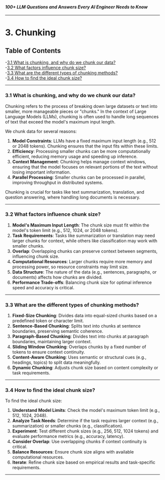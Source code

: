 #### *100+ LLM Questions and Answers Every AI Engineer Needs to Know*

---

# 3. Chunking

## Table of Contents

-[3.1 What is chunking, and why do we chunk our data?](#31-what-is-chunking-and-why-do-we-chunk-our-data)  
-[3.2 What factors influence chunk size?](#32-what-factors-influence-chunk-size)  
-[3.3 What are the different types of chunking methods?](#33-what-are-the-different-types-of-chunking-methods)  
-[3.4 How to find the ideal chunk size?](#34-how-to-find-the-ideal-chunk-size)  

---

### 3.1 What is chunking, and why do we chunk our data?

Chunking refers to the process of breaking down large datasets or text into smaller, more manageable pieces or "chunks." In the context of Large Language Models (LLMs), chunking is often used to handle long sequences of text that exceed the model's maximum input length.

We chunk data for several reasons:

1. **Model Constraints**: LLMs have a fixed maximum input length (e.g., 512 or 2048 tokens). Chunking ensures that the input fits within these limits.
2. **Efficiency**: Processing smaller chunks can be more computationally efficient, reducing memory usage and speeding up inference.
3. **Context Management**: Chunking helps manage context windows, ensuring that the model focuses on relevant portions of the text without losing important information.
4. **Parallel Processing**: Smaller chunks can be processed in parallel, improving throughput in distributed systems.

Chunking is crucial for tasks like text summarization, translation, and question answering, where handling long documents is necessary.

---

### 3.2 What factors influence chunk size?

1. **Model's Maximum Input Length**: The chunk size must fit within the model's token limit (e.g., 512, 1024, or 2048 tokens).  
2. **Task Requirements**: Tasks like summarization or translation may need larger chunks for context, while others like classification may work with smaller chunks.  
3. **Overlap**: Overlapping chunks can preserve context between segments, influencing chunk size.  
4. **Computational Resources**: Larger chunks require more memory and processing power, so resource constraints may limit size.  
5. **Data Structure**: The nature of the data (e.g., sentences, paragraphs, or documents) affects how chunks are divided.  
6. **Performance Trade-offs**: Balancing chunk size for optimal inference speed and accuracy is critical.

---

### 3.3 What are the different types of chunking methods?

1. **Fixed-Size Chunking**: Divides data into equal-sized chunks based on a predefined token or character limit.  
2. **Sentence-Based Chunking**: Splits text into chunks at sentence boundaries, preserving semantic coherence.  
3. **Paragraph-Based Chunking**: Divides text into chunks at paragraph boundaries, maintaining larger context.  
4. **Sliding Window Chunking**: Overlaps chunks by a fixed number of tokens to ensure context continuity.  
5. **Content-Aware Chunking**: Uses semantic or structural cues (e.g., headings, topics) to split data meaningfully.  
6. **Dynamic Chunking**: Adjusts chunk size based on content complexity or task requirements.

---

### 3.4 How to find the ideal chunk size?

To find the ideal chunk size:

1. **Understand Model Limits**: Check the model's maximum token limit (e.g., 512, 1024, 2048).
2. **Analyze Task Needs**: Determine if the task requires larger context (e.g., summarization) or smaller chunks (e.g., classification).
3. **Experiment**: Test different chunk sizes (e.g., 256, 512, 1024 tokens) and evaluate performance metrics (e.g., accuracy, latency).
4. **Consider Overlap**: Use overlapping chunks if context continuity is critical.
5. **Balance Resources**: Ensure chunk size aligns with available computational resources.
6. **Iterate**: Refine chunk size based on empirical results and task-specific requirements.

---

